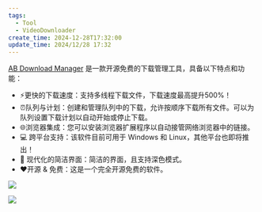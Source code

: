 ```yaml
---
tags:
  - Tool
  - VideoDownloader
create_time: 2024-12-28T17:32:00
update_time: 2024/12/28 17:32
---
```


[AB Download Manager](https://abdownloadmanager.com/) 是一款开源免费的下载管理工具，具备以下特点和功能：

+ ⚡️更快的下载速度：支持多线程下载文件，下载速度最高提升500%！
+ ⏰队列与计划：创建和管理队列中的下载，允许按顺序下载所有文件。可以为队列设置下载计划以自动开始或停止下载。
+ 🌐浏览器集成：您可以安装浏览器扩展程序以自动接管网络浏览器中的链接。
+ 💻 跨平台支持：该软件目前可用于 Windows 和 Linux，其他平台也即将推出！
+ 🌙 现代化的简洁界面：简洁的界面，且支持深色模式。
+ ❤️开源 & 免费：这是一个完全开源免费的软件。

![](https://cdn.jsdelivr.net/gh/xihuanxiaorang/img2/202412152310180.png)

![](https://cdn.jsdelivr.net/gh/xihuanxiaorang/img2/202412152310471.png)
